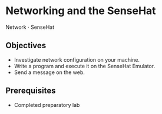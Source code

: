 # Networking and the SenseHat

Network · SenseHat

## Objectives

+ Investigate network configuration on your machine.
+ Write a program and execute it on the SenseHat Emulator.
+ Send a message on the web.

## Prerequisites

+ Completed preparatory lab
